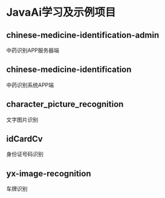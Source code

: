 # JavaAi学习及示例项目

## chinese-medicine-identification-admin
中药识别APP服务器端

## chinese-medicine-identification
中药识别系统APP端

## character_picture_recognition
文字图片识别

## idCardCv
身份证号码识别

## yx-image-recognition
车牌识别